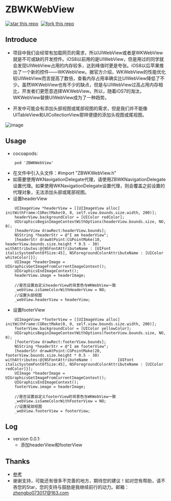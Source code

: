 # ZBWKWebView

[![star this repo](http://githubbadges.com/star.svg?user=AnswerXu&repo=ZBWKWebView&style=flat&color=bbb&background=007ecg)](https://github.com/AnswerXu/ZBWKWebView.git)&nbsp;&nbsp;[![fork this repo](http://githubbadges.com/fork.svg?user=AnswerXu&repo=ZBWKWebView&style=flat&color=bbb&background=da5554)](https://github.com/AnswerXu/ZBWKWebView/fork)

## Introduce
* 项目中我们会经常有加载网页的需求，所以UIWebView或者是WKWebView就是不可或缺的开发控件。iOS8以前用的是UIWebView，但是用过的同学就会发现UIWebView占用的内存较多，达到峰值时更是夸张。iOS8以后苹果推出了一个新的控件——WKWebView。据官方介绍，WKWebView的性能优化较UIWebView而言提高了数倍，查看内存占用率确实比UIWebView降低了不少。虽然WKWebView也有不少的缺点，但是与UIWebView过高占用内存相比，开发者们更愿意选择WKWebView。所以，随着iOS7的淘汰，WKWebView替换UIWebView成为了一种趋势。

* 开发中可能会有添加头部视图或尾部视图的需求，但是我们并不能像UITableView和UICollectionView那样便捷的添加头视图或尾视图。

![image](https://github.com/AnswerXu/ZBWKWebView/blob/master/ReadImage/readImage.gif)


## Usage
- cocoapods:   	
```
	pod 'ZBWKWebView'
```	
	
- 在文件中引入头文件：#import "ZBWKWebView.h"
- 如需要使用WKNavigationDelegate代理，请使用ZBWKNavigationDelegate设置代理。如果使用WKNavigationDelegate设置代理，则会覆盖之前设置的代理对象，无法添加头部或尾部视图。
- 设置headerView
```Objc
    UIImageView *headerView = [[UIImageView alloc] initWithFrame:CGRectMake(0, 0, self.view.bounds.size.width, 200)];
    headerView.backgroundColor = [UIColor redColor];
    UIGraphicsBeginImageContextWithOptions(headerView.bounds.size, NO, 0);
    [headerView drawRect:headerView.bounds];
    NSString *headerStr = @"I am headerView";
    [headerStr drawAtPoint:CGPointMake(10, headerView.bounds.size.height * 0.5 - 30) withAttributes:@{NSFontAttributeName : [UIFont italicSystemFontOfSize:45], NSForegroundColorAttributeName : [UIColor whiteColor]}];
    UIImage *headerImage = UIGraphicsGetImageFromCurrentImageContext();
    UIGraphicsEndImageContext();
    headerView.image = headerImage;
    
    //是否设置自定义headerView的背景色与WKWebView一致
    _webView.isSameColorWithHeaderView = NO;
    //设置头部视图
    _webView.headerView = headerView;
```

- 设置footerView
```Objc
    UIImageView *footerView = [[UIImageView alloc] initWithFrame:CGRectMake(0, 0, self.view.bounds.size.width, 200)];
    footerView.backgroundColor = [UIColor yellowColor];
    UIGraphicsBeginImageContextWithOptions(footerView.bounds.size, NO, 0);
    [footerView drawRect:footerView.bounds];
    NSString *headerStr = @"I am footerView";
    [headerStr drawAtPoint:CGPointMake(20, footerView.bounds.size.height * 0.5 - 30) withAttributes:@{NSFontAttributeName :           [UIFont italicSystemFontOfSize:45], NSForegroundColorAttributeName : [UIColor redColor]}];
    UIImage *headerImage = UIGraphicsGetImageFromCurrentImageContext();
    UIGraphicsEndImageContext();
    footerView.image = headerImage;
    
    //是否设置自定义footerView的背景色与WKWebView一致
    _webView.isSameColorWithFooterView = NO;
    //设置尾部视图
    _webView.footerView = footerView;
```
## Log

- version 0.0.1:
	- 添加headerView和footerView
  
## Thanks
 * [参考](http://m.blog.csdn.net/article/details?id=53352516)
 * 谢谢支持，可能还有很多不完善的地方，期待您的建议！如对您有帮助，请不吝您的Star，您的支持与鼓励是我继续前行的动力。邮箱：zhengbo073017@163.com
